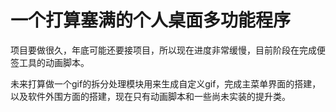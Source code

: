 # 一个打算塞满的个人桌面多功能程序

项目要做很久，年底可能还要接项目，所以现在进度非常缓慢，目前阶段在完成便签工具的动画脚本。

未来打算做一个gif的拆分处理模块用来生成自定义gif，完成主菜单界面的搭建，以及软件外围方面的搭建，现在只有动画脚本和一些尚未实装的提升类。
